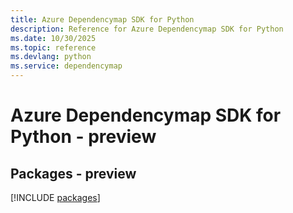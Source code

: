 ```yaml
---
title: Azure Dependencymap SDK for Python
description: Reference for Azure Dependencymap SDK for Python
ms.date: 10/30/2025
ms.topic: reference
ms.devlang: python
ms.service: dependencymap
---
```

# Azure Dependencymap SDK for Python - preview
## Packages - preview
[!INCLUDE [packages](dependencymap-index.md)]